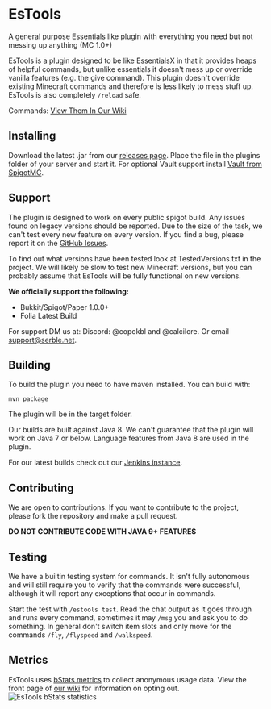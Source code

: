 # EsTools
A general purpose Essentials like plugin with everything you need but not messing up anything (MC 1.0+)

EsTools is a plugin designed to be like EssentialsX in that it provides heaps of 
helpful commands, but unlike essentials it doesn't mess up or override vanilla features (e.g. the give command). 
This plugin doesn't override existing Minecraft commands and therefore is less likely to mess stuff up.
EsTools is also completely `/reload` safe.

Commands:
[View Them In Our Wiki](https://estools.serble.net)

## Installing
Download the latest .jar from our [releases page](https://github.com/CoPokBl/EsTools/releases/). Place
the file in the plugins folder of your server and start it. 
For optional Vault support install [Vault from SpigotMC](https://www.spigotmc.org/resources/vault.34315/).

## Support
The plugin is designed to work on every public spigot build. Any issues found on legacy versions
should be reported. Due to the size of the task, we can't test every new feature on every version.
If you find a bug, please report it on the [GitHub Issues](https://github.com/CoPokBl/EsTools/issues).

To find out what versions have been tested look at TestedVersions.txt in the project.
We will likely be slow to test new Minecraft versions, but you can probably assume 
that EsTools will be fully functional on new versions.

**We officially support the following:**  
- Bukkit/Spigot/Paper 1.0.0+
- Folia Latest Build

For support DM us at: Discord: @copokbl and @calcilore. Or email support@serble.net.

## Building
To build the plugin you need to have maven installed. You can build with:
```shell
mvn package
```
The plugin will be in the target folder.

Our builds are built against Java 8. We can't guarantee that the plugin will work on Java 7 or below.
Language features from Java 8 are used in the plugin.

For our latest builds check out our [Jenkins instance](https://ci.serble.net/job/EsTools/).

## Contributing
We are open to contributions. If you want to contribute to the project, please fork the repository and make a pull request.

**DO NOT CONTRIBUTE CODE WITH JAVA 9+ FEATURES**

## Testing
We have a builtin testing system for commands. It isn't fully autonomous and will still require you to 
verify that the commands were successful, although it will report any exceptions that occur in commands.  

Start the test with `/estools test`. Read the chat output as it goes through and runs every command, 
sometimes it may `/msg` you and ask you to do something. In general don't switch item slots 
and only move for the commands `/fly`, `/flyspeed` and `/walkspeed`.

## Metrics
EsTools uses [bStats metrics](https://bstats.org) to collect anonymous usage data.
View the front page of [our wiki](https://estools.serble.net/) for information
on opting out.
![EsTools bStats statistics](https://bstats.org/signatures/bukkit/EsTools.svg)
